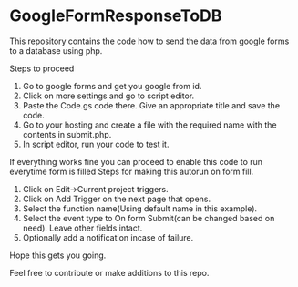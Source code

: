 # GoogleFormResponseToDB
This repository contains the code how to send the data from google forms to a database using php.

Steps to proceed

1. Go to google forms and get you google from id.
2. Click on more settings and go to script editor.
3. Paste the Code.gs code there. Give an appropriate title and save the code.
4. Go to your hosting and create a file with the required name with the contents in submit.php.
5. In script editor, run your code to test it.

If everything works fine you can proceed to enable this code to run everytime form is filled
Steps for making this autorun on form fill.

1. Click on Edit->Current project triggers.
2. Click on Add Trigger on the next page that opens.
3. Select the function name(Using default name in this example).
4. Select the event type to On form Submit(can be changed based on need). Leave other fields intact.
5. Optionally add a notification incase of failure.

Hope this gets you going.

Feel free to contribute or make additions to this repo.
